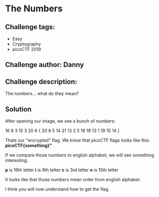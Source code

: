 # The Numbers
## Challenge tags:
- Easy
- Cryptography
- picoCTF 2019

## Challenge author: Danny
## Challenge description: 
The numbers... what do they mean?

## Solution
After opening our image, we see a bunch of numbers:

16 9 3 15 3 20 6 { 20 8 5 14 21 13 2 5 18 19 13 1 19 15 14 }

Thats our "encrypted" flag. We know that picoCTF flags looks like this: **picoCTF{something}"**

If we compare those numbers to english alphabet, we will see something interesting. 

**p** is 16th letter
**i** is 9th letter
**c** is 3rd letter
**o** is 15th letter

It looks like that those numbers mean order from english alphabet. 

I think you will now understand how to get the flag. 
